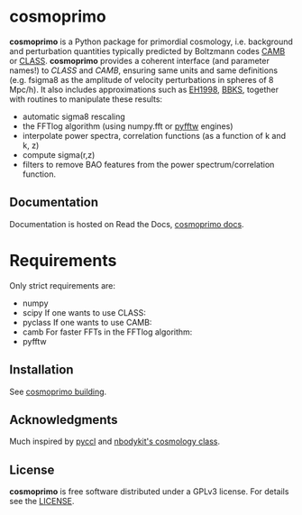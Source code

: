 # cosmoprimo

**cosmoprimo** is a Python package for primordial cosmology, i.e. background and perturbation quantities typically predicted by Boltzmann codes
[CAMB](https://github.com/cmbant/CAMB) or [CLASS](https://github.com/lesgourg/class_public).
**cosmoprimo** provides a coherent interface (and parameter names!) to *CLASS* and *CAMB*, ensuring same units and same definitions
(e.g. fsigma8 as the amplitude of velocity perturbations in spheres of 8 Mpc/h).
It also includes approximations such as [EH1998](https://arxiv.org/abs/astro-ph/9709112), [BBKS](https://ui.adsabs.harvard.edu/abs/1986ApJ...304...15B/abstract),
together with routines to manipulate these results:
- automatic sigma8 rescaling
- the FFTlog algorithm (using numpy.fft or [pyfftw](https://github.com/pyFFTW/pyFFTW) engines)
- interpolate power spectra, correlation functions (as a function of k and k, z)
- compute sigma(r,z)
- filters to remove BAO features from the power spectrum/correlation function.

## Documentation

Documentation is hosted on Read the Docs, [cosmoprimo docs](https://cosmoprimo.readthedocs.io/).

# Requirements

Only strict requirements are:
- numpy
- scipy
If one wants to use CLASS:
- pyclass
If one wants to use CAMB:
- camb
For faster FFTs in the FFTlog algorithm:
- pyfftw

## Installation

See [cosmoprimo building](https://cosmoprimo.readthedocs.io/en/latest/user/building.html).

## Acknowledgments

Much inspired by [pyccl](https://github.com/LSSTDESC/CCL/tree/master/pyccl)
and [nbodykit's cosmology class](https://github.com/bccp/nbodykit/blob/master/nbodykit/cosmology/cosmology.py).

## License

**cosmoprimo** is free software distributed under a GPLv3 license. For details see the [LICENSE](https://github.com/adematti/cosmoprimo/blob/master/LICENSE).

